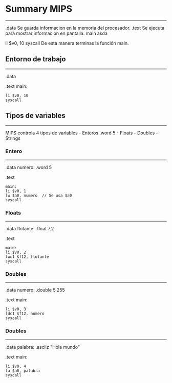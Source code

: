 # Summary MIPS
---

.data 
    Se guarda informacion en la memoria del procesador.
.text
    Se ejecuta para mostrar informacion en pantalla.
main
    asda

li $v0, 10
syscall
    De esta manera terminas la función main.

## Entorno de trabajo
---

.data

.text
    main:

    li $v0, 10
    syscall

## Tipos de variables
---

MIPS controla 4 tipos de variables
    - Enteros   .word 5
    - Floats
    - Doubles
    - Strings

### Entero
---
.data
	numero: .word 5

.text
	
	main:
	li $v0, 1
	lw $a0, numero  // Se usa $a0
	syscall

### Floats
---

.data
	flotante: .float 7.2

.text
	
	main:
	li $v0, 2
	lwc1 $f12, flotante
	syscall

### Doubles
---

.data
	numero: .double 5.255
	
.text
	main:
	
	li $v0, 3
	ldc1 $f12, numero
	syscall

### Doubles
---

.data
	palabra: .asciiz "Hola mundo"

.text 
	main:
	
	li $v0, 4
	la $a0, palabra
	syscall 